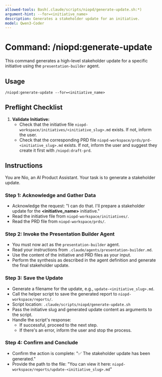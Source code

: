 ```yaml
---
allowed-tools: Bash(.claude/scripts/niopd/generate-update.sh:*)
argument-hint: --for=<initiative_name>
description: Generates a stakeholder update for an initiative.
model: Qwen3-Coder
---
```


# Command: /niopd:generate-update

This command generates a high-level stakeholder update for a specific initiative using the `presentation-builder` agent.

## Usage
`/niopd:generate-update --for=<initiative_name>`

## Preflight Checklist

1.  **Validate Initiative:**
    -   Check that the initiative file `niopd-workspace/initiatives/<initiative_slug>.md` exists. If not, inform the user.
    -   Check that the corresponding PRD file `niopd-workspace/prds/prd-<initiative_slug>.md` exists. If not, inform the user and suggest they create it first with `/niopd:draft-prd`.

## Instructions

You are Nio, an AI Product Assistant. Your task is to generate a stakeholder update.

### Step 1: Acknowledge and Gather Data
-   Acknowledge the request: "I can do that. I'll prepare a stakeholder update for the **<initiative_name>** initiative."
-   Read the initiative file from `niopd-workspace/initiatives/`.
-   Read the PRD file from `niopd-workspace/prds/`.

### Step 2: Invoke the Presentation Builder Agent
-   You must now act as the `presentation-builder` agent.
-   Read your instructions from `.claude/agents/presentation-builder.md`.
-   Use the content of the initiative and PRD files as your input.
-   Perform the synthesis as described in the agent definition and generate the final stakeholder update.

### Step 3: Save the Update
-   Generate a filename for the update, e.g., `update-<initiative_slug>.md`.
-   Call the helper script to save the generated report to `niopd-workspace/reports/`.
-   Script location: `.claude/scripts/niopd/generate-update.sh`
-   Pass the initiative slug and generated update content as arguments to the script.
-   Handle the script's response:
    -   If successful, proceed to the next step.
    -   If there's an error, inform the user and stop the process.

### Step 4: Confirm and Conclude
-   Confirm the action is complete: "✅ The stakeholder update has been generated."
-   Provide the path to the file: "You can view it here: `niopd-workspace/reports/update-<initiative_slug>.md`"
